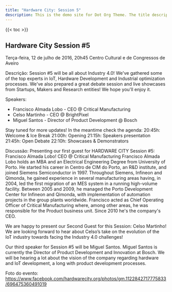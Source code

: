```yaml
---
title: "Hardware City: Session 5"
description: This is the demo site for Dot Org Theme. The title description and images front matter is required for meta og content.
---
```


{{< toc >}}

## Hardware City Session #5
Terça-feira, 12 de julho de 2016, 20h45
Centro Cultural e de Congressos de Aveiro

Descrição:
Session #5 will be all about Industry 4.0! We've gathered some of the top experts in IoT, Hardware Development and Industrial optimization processes.
We've also prepared a great debate session and live showcases from Startups, Makers and Research entities! We hope you'll enjoy it.

Speakers:
- Francisco Almada Lobo - CEO @ Critical Manufacturing
- Celso Martinho - CEO @ BrightPixel
- Miguel Santos - Director of Product Development @ Bosch

Stay tuned for more updates! In the meantime check the agenda:
20:45h: Welcome & Ice Break
21:00h: Opening
21:15h: Speakers presentation
21:45h: Open Debate
22:10h: Showcases & Demonstrators

Discussão:
Presenting our first guest for HARDWARE CITY Session #5:
Francisco Almada Lobo!
CEO @ Critical Manufacturing
Francisco Almada Lobo holds an MBA and an Electrical Engineering Degree from University of Porto. He started his career in Centro de CIM do Porto, an R&D institute, and joined Siemens Semiconductor in 1997. Throughout Siemens, Infineon and Qimonda, he gained experience in several manufacturing areas having, in 2004, led the first migration of an MES system in a running high-volume facility. Between 2005 and 2009, he managed the Porto Development Center for Infineon and Qimonda, with implementation of automation projects in the group plants worldwide. Francisco acted as Chief Operating Officer of Critical Manufacturing where, among other areas, he was responsible for the Product business unit. Since 2010 he's the company's CEO.

We are happy to present our Second Guest for this Session: Celso Martinho!
We are looking forward to hear about Celso’s take on the evolution of the IoT industry towards facing the Industry 4.0 challenges!

Our third speaker for Session #5 will be Miguel Santos.
Miguel Santos is currently the Director of Product Development and Innovation at Bosch. We will be hearing a lot about the vision of the company regarding hardware and IoT development, a long with product development processes.

Foto do evento: https://www.facebook.com/hardwarecity.org/photos/gm.1122842717775833/696475360491019
